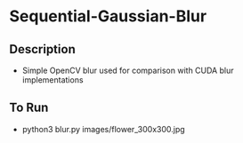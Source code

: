 # Sequential-Gaussian-Blur

## Description
* Simple OpenCV blur used for comparison with CUDA blur implementations

## To Run
* python3 blur.py images/flower_300x300.jpg
